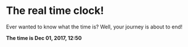 # The real time clock!

Ever wanted to know what the time is? Well, your journey is about to end!

**The time is Dec 01, 2017, 12:50**